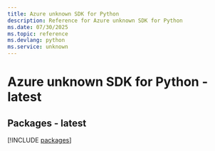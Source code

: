 ```yaml
---
title: Azure unknown SDK for Python
description: Reference for Azure unknown SDK for Python
ms.date: 07/30/2025
ms.topic: reference
ms.devlang: python
ms.service: unknown
---
```

# Azure unknown SDK for Python - latest
## Packages - latest
[!INCLUDE [packages](unknown-index.md)]